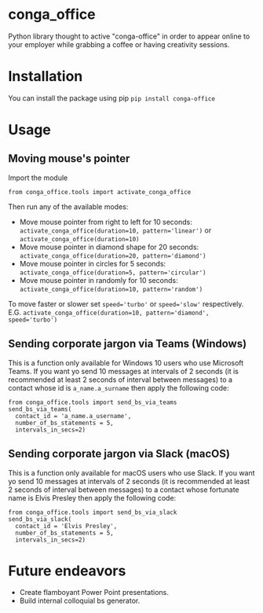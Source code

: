 # conga_office
Python library thought to active "conga-office" in order to appear online to your employer while grabbing a coffee or  having creativity sessions.

# Installation
You can install the package using pip
`pip install conga-office`

# Usage
## Moving mouse's pointer
Import the module

`from conga_office.tools import activate_conga_office`

Then run any of the available modes:
* Move mouse pointer from right to left for 10 seconds: `activate_conga_office(duration=10, pattern='linear')` or `activate_conga_office(duration=10)` 
* Move mouse pointer in diamond shape for 20 seconds: `activate_conga_office(duration=20, pattern='diamond')`
* Move mouse pointer in circles for 5 seconds: `activate_conga_office(duration=5, pattern='circular')`
* Move mouse pointer in randomly for 10 seconds: `activate_conga_office(duration=10, pattern='random')`

To move faster or slower set `speed='turbo'` or `speed='slow'` respectively. E.G.
`activate_conga_office(duration=10, pattern='diamond', speed='turbo')`

## Sending corporate jargon via Teams (Windows)
This is a function only available for Windows 10 users who use Microsoft Teams. If you want yo send 
10 messages at intervals of 2 seconds (it is recommended at least 2 seconds of interval between messages)
to a contact whose id is `a_name.a_surname` then apply the following code:

```
from conga_office.tools import send_bs_via_teams
send_bs_via_teams(
  contact_id = 'a_name.a_username', 
  number_of_bs_statements = 5, 
  intervals_in_secs=2)
```

## Sending corporate jargon via Slack (macOS)

This is a function only available for macOS users who use Slack. If you want yo send 
10 messages at intervals of 2 seconds (it is recommended at least 2 seconds of interval between messages)
to a contact whose fortunate name is Elvis Presley then apply the following code:

```
from conga_office.tools import send_bs_via_slack
send_bs_via_slack(
  contact_id = 'Elvis Presley', 
  number_of_bs_statements = 5, 
  intervals_in_secs=2)
```



# Future endeavors

* Create flamboyant Power Point presentations.
* Build internal colloquial bs generator.
